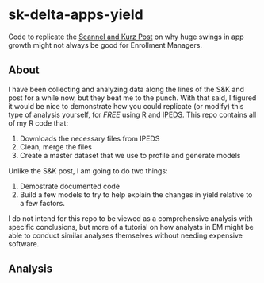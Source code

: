 sk-delta-apps-yield
===================

Code to replicate the [Scannel and Kurz Post](http://www.scannellkurz.com/blog/increasing_applicant_pool_monday_musings) on 
why huge swings in app growth might not always be good for Enrollment Managers.

## About

I have been collecting and analyzing data along the lines of the S&K and post for a while now, but they beat me to the punch.
With that said, I figured it would be nice to demonstrate how you could replicate (or modify) this type of analysis yourself,
for *FREE* using [R](http://cran.r-project.org/) and [IPEDS](http://nces.ed.gov/ipeds/datacenter/).  This repo contains
all of my R code that:

1. Downloads the necessary files from IPEDS
2. Clean, merge the files
3. Create a master dataset that we use to profile and generate models

Unlike the S&K post, I am going to do two things:

1. Demostrate documented code
2. Build a few models to try to help explain the changes in yield relative to a few factors.

I do not intend for this repo to be viewed as a comprehensive analysis with specific conclusions, but more of a tutorial
on how analysts in EM might be able to conduct similar analyses themselves without needing expensive software.

## Analysis



